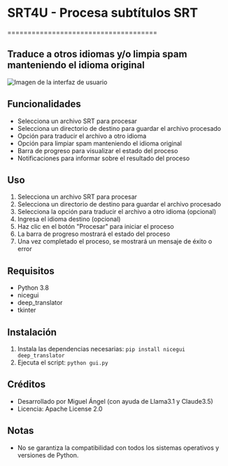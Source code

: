 # SRT4U - Procesa subtítulos SRT
=====================================

## Traduce a otros idiomas y/o limpia spam manteniendo el idioma original

![Imagen de la interfaz de usuario](https://i.imgur.com/Qu46J7a.png)

## Funcionalidades

* Selecciona un archivo SRT para procesar
* Selecciona un directorio de destino para guardar el archivo procesado
* Opción para traducir el archivo a otro idioma
* Opción para limpiar spam manteniendo el idioma original
* Barra de progreso para visualizar el estado del proceso
* Notificaciones para informar sobre el resultado del proceso

## Uso

1. Selecciona un archivo SRT para procesar
2. Selecciona un directorio de destino para guardar el archivo procesado
3. Selecciona la opción para traducir el archivo a otro idioma (opcional)
4. Ingresa el idioma destino (opcional)
5. Haz clic en el botón "Procesar" para iniciar el proceso
6. La barra de progreso mostrará el estado del proceso
7. Una vez completado el proceso, se mostrará un mensaje de éxito o error

## Requisitos

* Python 3.8
* nicegui
* deep_translator
* tkinter

## Instalación

1. Instala las dependencias necesarias: `pip install nicegui deep_translator`
2. Ejecuta el script: `python gui.py`

## Créditos

* Desarrollado por Miguel Ángel (con ayuda de Llama3.1 y Claude3.5)
* Licencia: Apache License 2.0

## Notas

* No se garantiza la compatibilidad con todos los sistemas operativos y versiones de Python.
